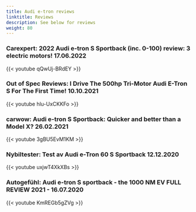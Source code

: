 ```yaml
---
title: Audi e-tron reviews
linktitle: Reviews
description: See below for reviews
weight: 80
---
```

### Carexpert: 2022 Audi e-tron S Sportback (inc. 0-100) review: 3 electric motors! 17.06.2022

{{< youtube qQwUj-BRdEY >}}
### Out of Spec Reviews: I Drive The 500hp Tri-Motor Audi E-Tron S For The First Time! 10.10.2021

{{< youtube hlu-UxCKKFo >}}
### carwow: Audi e-tron S Sportback: Quicker and better than a Model X? 26.02.2021

{{< youtube 3gBU5EvM1KM >}}
### Nybiltester: Test av Audi e-Tron 60 S Sportback 12.12.2020

{{< youtube uxjwT4XkXBs >}}
### Autogefühl: Audi e-tron S sportback - the 1000 NM EV FULL REVIEW 2021 -  16.07.2020

{{< youtube KmREGb5gZVg >}}
